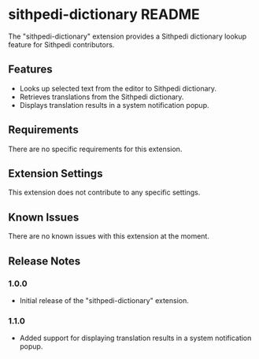 # sithpedi-dictionary README

The "sithpedi-dictionary" extension provides a Sithpedi dictionary lookup feature for Sithpedi contributors.

## Features

- Looks up selected text from the editor to Sithpedi dictionary.
- Retrieves translations from the Sithpedi dictionary.
- Displays translation results in a system notification popup.

## Requirements

There are no specific requirements for this extension.

## Extension Settings

This extension does not contribute to any specific settings.

## Known Issues

There are no known issues with this extension at the moment.

## Release Notes

### 1.0.0

- Initial release of the "sithpedi-dictionary" extension.

### 1.1.0

- Added support for displaying translation results in a system notification popup.